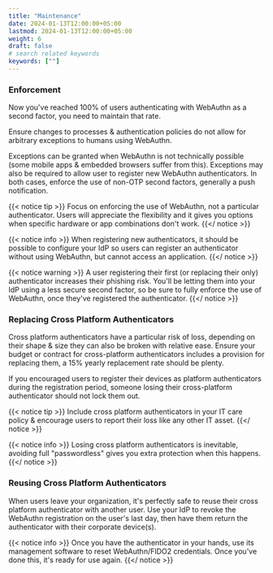 ```yaml
---
title: "Maintenance"
date: 2024-01-13T12:00:00+05:00
lastmod: 2024-01-13T12:00:00+05:00
weight: 6
draft: false
# search related keywords
keywords: [""]
---
```


### Enforcement

Now you've reached 100% of users authenticating with WebAuthn as a second factor, you need to maintain that rate.

Ensure changes to processes & authentication policies do not allow for arbitrary exceptions to humans using WebAuthn.

Exceptions can be granted when WebAuthn is not technically possible (some mobile apps & embedded browsers suffer from this). Exceptions may also be required to allow user to register new WebAuthn authenticators. In both cases, enforce the use of non-OTP second factors, generally a push notification.

{{< notice tip >}}
Focus on enforcing the use of WebAuthn, not a particular authenticator. Users will appreciate the flexibility and it gives you options when specific hardware or app combinations don't work.
{{</ notice >}}

{{< notice info >}}
When registering new authenticators, it should be possible to configure your IdP so users can register an authenticator without using WebAuthn, but cannot access an application.
{{</ notice >}}

{{< notice warning >}}
A user registering their first (or replacing their only) authenticator increases their phishing risk. You'll be letting them into your IdP using a less secure second factor, so be sure to fully enforce the use of WebAuthn, once they've registered the authenticator.
{{</ notice >}}

### Replacing Cross Platform Authenticators

Cross platform authenticators have a particular risk of loss, depending on their shape & size they can also be broken with relative ease. Ensure your budget or contract for cross-platform authenticators includes a provision for replacing them, a 15% yearly replacement rate should be plenty.

If you encouraged users to register their devices as platform authenticators during the registration period, someone losing their cross-platform authenticator should not lock them out.

{{< notice tip >}}
Include cross platform authenticators in your IT care policy & encourage users to report their loss like any other IT asset.
{{</ notice >}}

{{< notice info >}}
Losing cross platform authenticators is inevitable, avoiding full "passwordless" gives you extra protection when this happens.
{{</ notice >}}

### Reusing Cross Platform Authenticators

When users leave your organization, it's perfectly safe to reuse their cross platform authenticator with another user. Use your IdP to revoke the WebAuthn registration on the user's last day, then have them return the authenticator with their corporate device(s).

{{< notice info >}}
Once you have the authenticator in your hands, use its management software to reset WebAuthn/FIDO2 credentials. Once you've done this, it's ready for use again.
{{</ notice >}}